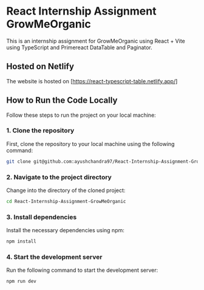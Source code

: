 # React Internship Assignment GrowMeOrganic

This is an internship assignment for GrowMeOrganic using React + Vite using TypeScript and Primereact DataTable and Paginator.

## Hosted on Netlify
The website is hosted on [https://react-typescript-table.netlify.app/]

## How to Run the Code Locally

Follow these steps to run the project on your local machine:

### 1. Clone the repository
First, clone the repository to your local machine using the following command:

```bash
git clone git@github.com:ayushchandra97/React-Internship-Assignment-GrowMeOrganic.git
```

### 2. Navigate to the project directory
Change into the directory of the cloned project:

```bash
cd React-Internship-Assignment-GrowMeOrganic
```

### 3. Install dependencies
Install the necessary dependencies using npm:

```bash
npm install
```

### 4. Start the development server
Run the following command to start the development server:

```bash
npm run dev
```